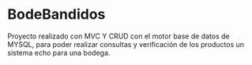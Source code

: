 # BodeBandidos
Proyecto realizado con MVC Y CRUD con el motor base de datos de MYSQL, para poder realizar consultas y verificación de los productos un sistema echo para una bodega.
